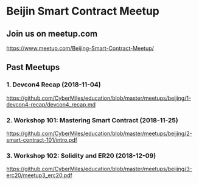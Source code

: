# Beijin Smart Contract Meetup

## Join us on meetup.com
https://www.meetup.com/Beijing-Smart-Contract-Meetup/

## Past Meetups

### 1. Devcon4 Recap (2018-11-04)

https://github.com/CyberMiles/education/blob/master/meetups/beijing/1-devcon4-recap/devcon4_recap.md

### 2. Workshop 101: Mastering Smart Contract (2018-11-25)

https://github.com/CyberMiles/education/blob/master/meetups/beijing/2-smart-contract-101/intro.pdf

### 3. Workshop 102: Solidity and ER20 (2018-12-09)

https://github.com/CyberMiles/education/blob/master/meetups/beijing/3-erc20/meetup3_erc20.pdf
